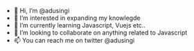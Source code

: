 - 👋 Hi, I’m @adusingi
- 👀 I’m interested in expanding my knowlegde
- 🌱 I’m currently learning Javascript, Vuejs etc..
- 💞️ I’m looking to collaborate on anything related to Javascript
- 📫 You can reach me on twitter @adusingi

<!---
adusingi/adusingi is a ✨ special ✨ repository because its `README.md` (this file) appears on your GitHub profile.
You can click the Preview link to take a look at your changes.
--->
